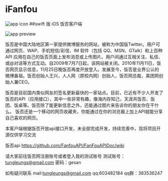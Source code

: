 # iFanfou
![app icon](https://github.com/GesanTung/iFanfou/blob/master/ifanfou/iFanfou/Assets.xcassets/AppIcon.appiconset/Icon-60%402x.png)
##swift 版 iOS 饭否客户端

![app preview](https://github.com/GesanTung/iFanfou/blob/master/ifanfou/fanfou1gif.gif)

饭否是中国大陆地区第一家提供微博服务的网站，被称为中国版Twitter。用户可通过网页、WAP、手机短信/彩信、IM 软件（包括 QQ、MSN、GTalk）和上百种API 应用在自己的饭否页面上发布消息或上传图片。用户间通过互相关注、私信、或@对话等方式互动。自2009年7月7日起，该网站被关闭。2010年11月11日，饭否网页显示信息，11月25日晚饭否再度开放登入。发展至今，饭否是业界公认的微博鼻祖。饭否创始人王兴，人人网（原校内网）创始人，饭否网总裁，美团网创始人兼CEO。

饭否是目前国内类似网友的签名更新最快的一家站点。目前，已近有不少人开发了饭否的API（应用接口），其中一些非常有趣，像海内存知己，天涯共饭否、饭团、饭桌等。饭否除了能更新信息之外，还能通过图片来告诉你的朋友你在干什么。
饭否还是一个移动的网页收藏夹，你能通过在你的浏览器上加上API就能分享自己喜欢的网页。

本客户端根据饭否开放api接口开发，未全部完成开发，持续完善中，现将项目开源仅供学习交流

饭否api  <https://github.com/FanfouAPI/FanFouAPIDoc/wiki>

请大家前往饭否网注册账号或者登入我的测试账号
测试账号：tungleungs@gmail.com  密码：gesan

如有疑问联系 mail:tungleungs@gmail.com qq:603482184  qq群：383536247
